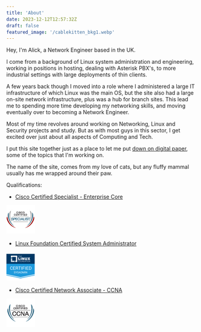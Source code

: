 ```yaml
---
title: 'About'
date: 2023-12-12T12:57:32Z
draft: false
featured_image: '/cablekitten_bkg1.webp'
---
```


Hey, I'm Alick, a Network Engineer based in the UK.

I come from a background of Linux system administration and engineering, working in positions in hosting, dealing with Asterisk PBX's, to more industrial settings with large deployments of thin clients. 

A few years back though I moved into a role where I administered a large IT infrastructure of which Linux was the main OS, but  the site also had a large on-site network infrastructure, plus was a hub for branch sites. This lead me to spending more time developing my networking skills, and moving eventually over to becoming a Network Engineer. 

Most of my time revolves around working on Networking, Linux and Security projects and study. But as with most guys in this sector, I get excited over just about all aspects of Computing and Tech.

I put this site together just as a place to let me put [down on digital paper](https://cablekitten.co.uk), some of the topics that I'm working on.

The name of the site, comes from my love of cats, but any fluffy mammal usually has me wrapped around their paw.

Qualifications:

- [Cisco Certified Specialist - Enterprise Core](https://www.credly.com/users/alick-mitchell/badges)

![Cisco Certified Specialist - Enterprise Core](encor-75x75.jpg)

- [Linux Foundation Certified System Administrator](https://www.credly.com/users/alick-mitchell/badges)

![Linux Foundation Certified System Administrator](lfcs-75x75.png)

- [Cisco Certified Network Associate - CCNA](https://www.credly.com/users/alick-mitchell/badges)

![Cisco Certified Network Associate - CCNA ](ccna_sm.jpg)


